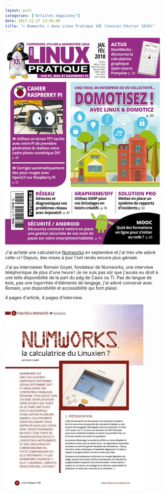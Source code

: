 ```yaml
---
layout: post
categories: ["Articles magazines"]
date: 2017-12-27 13:45:00
title: "« Numworks » dans Linux Pratique 105 (Janvier-Février 2018)"
---
```


[![couverture](/assets/images/articles/LP105-couv.webp)](https://boutique.ed-diamond.com/en-kiosque/1289-linux-pratique-105.html)

J'ai acheté une calculatrice [Numworks](https://www.numworks.com/fr/) en septembre et j'ai très vite adoré celle-ci ! Depuis,
des mises à jour l'ont rendu encore plus géniale.

J'ai pu interviewer Romain Goyet, fondateur de Numworks, une interview
téléphonique de plus d'une heure ! Je ne suis pas sûr que j'aurais eu
droit à une telle disponibilité de la part du pdg de Casio ou TI. Pas de
langue de bois, pas une logorrhée d'éléments de langage, j'ai adoré
conversé avec Romain, une disponibilité et accessibilité qui font
plaisir.

4 pages d'article, 4 pages d'interview.

![preview](/assets/images/articles/LP105-numworks.webp)
